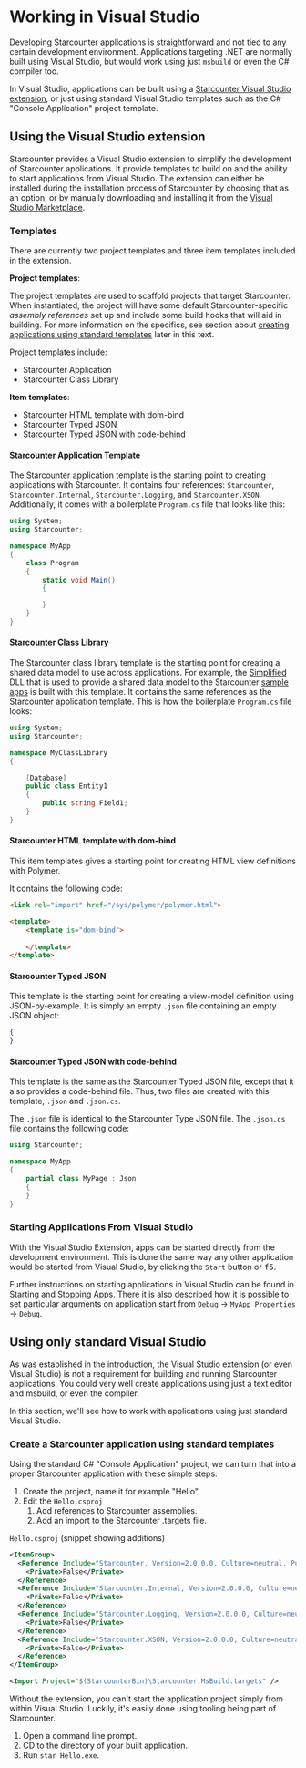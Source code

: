 # Working in Visual Studio

Developing Starcounter applications is straightforward and not tied to any certain development environment. Applications targeting .NET are normally built using Visual Studio, but would work using just `msbuild` or even the C# compiler too.

In Visual Studio, applications can be built using a [Starcounter Visual Studio extension](https://marketplace.visualstudio.com/items?itemName=Starcounter.StarcounterforVisualStudio), or just using standard Visual Studio templates such as the C# "Console Application" project template.

## Using the Visual Studio extension

Starcounter provides a Visual Studio extension to simplify the development of Starcounter applications. It provide templates to build on and the ability to start applications from Visual Studio. The extension can either be installed during the installation process of Starcounter by choosing that as an option, or by manually downloading and installing it from the [Visual Studio Marketplace](https://marketplace.visualstudio.com/items?itemName=Starcounter.StarcounterforVisualStudio).

### Templates

There are currently two project templates and three item templates included in the extension.

**Project templates**:

The project templates are used to scaffold projects that target Starcounter. When instantiated, the project will have some default Starcounter-specific *assembly references* set up and include some build hooks that will aid in building. For more information on the specifics, see section about [creating applications using standard templates](#create-a-starcounter-application-using-standard-templates) later in this text.

Project templates include:

* Starcounter Application
* Starcounter Class Library

**Item templates**:

* Starcounter HTML template with dom-bind
* Starcounter Typed JSON
* Starcounter Typed JSON with code-behind

#### Starcounter Application Template

The Starcounter application template is the starting point to creating applications with Starcounter. It contains four references: `Starcounter`, `Starcounter.Internal`, `Starcounter.Logging`, and `Starcounter.XSON`. Additionally, it comes with a boilerplate `Program.cs` file that looks like this:

```cs
using System;
using Starcounter;

namespace MyApp
{
    class Program
    {
        static void Main()
        {

        }
    }
}
```

#### Starcounter Class Library

The Starcounter class library template is the starting point for creating a shared data model to use across applications. For example, the [Simplified](https://github.com/StarcounterApps/Simplified) DLL that is used to provide a shared data model to the Starcounter [sample apps](https://github.com/StarcounterApps) is built with this template. It contains the same references as the Starcounter application template. This is how the boilerplate `Program.cs` file looks:

```cs
using System;
using Starcounter;

namespace MyClassLibrary
{

    [Database]
    public class Entity1
    {
        public string Field1;
    }
}
```

#### Starcounter HTML template with dom-bind

This item templates gives a starting point for creating HTML view definitions with Polymer. 

It contains the following code:

```html
<link rel="import" href="/sys/polymer/polymer.html">

<template>
    <template is="dom-bind">
        
    </template>
</template>
```

#### Starcounter Typed JSON

This template is the starting point for creating a view-model definition using JSON-by-example. It is simply an empty `.json` file containing an empty JSON object:

```json
{
}
```

#### Starcounter Typed JSON with code-behind

This template is the same as the Starcounter Typed JSON file, except that it also provides a code-behind file. Thus, two files are created with this template, `.json` and `.json.cs`. 

The `.json` file is identical to the Starcounter Type JSON file. The `.json.cs` file contains the following code:

```cs
using Starcounter;

namespace MyApp
{
    partial class MyPage : Json
    {
    }
}
```

### Starting Applications From Visual Studio

With the Visual Studio Extension, apps can be started directly from the development environment. This is done the same way any other application would be started from Visual Studio, by clicking the `Start` button or <kbd>f5</kbd>.

Further instructions on starting applications in Visual Studio can be found in [Starting and Stopping Apps](/guides/working-with-starcounter/starting-and-stopping-apps/). There it is also described how it is possible to set particular arguments on application start from `Debug` -> `MyApp Properties` -> `Debug`.

## Using only standard Visual Studio
As was established in the introduction, the Visual Studio extension (or even Visual Studio) is not a requirement for building and running Starcounter applications. You could very well create applications using just a text editor and msbuild, or even the compiler.

In this section, we'll see how to work with applications using just standard Visual Studio.

### Create a Starcounter application using standard templates
Using the standard C# "Console Application" project, we can turn that into a proper Starcounter application with these simple steps:

1. Create the project, name it for example "Hello".
2. Edit the `Hello.csproj`
    1. Add references to Starcounter assemblies.
    2. Add an import to the Starcounter .targets file.

`Hello.csproj` (snippet showing additions)
```xml
<ItemGroup>
  <Reference Include="Starcounter, Version=2.0.0.0, Culture=neutral, PublicKeyToken=d2df1e81d0ca3abf">
    <Private>False</Private>
  </Reference>
  <Reference Include="Starcounter.Internal, Version=2.0.0.0, Culture=neutral, PublicKeyToken=d2df1e81d0ca3abf">
    <Private>False</Private>
  </Reference>
  <Reference Include="Starcounter.Logging, Version=2.0.0.0, Culture=neutral, PublicKeyToken=d2df1e81d0ca3abf">
    <Private>False</Private>
  </Reference>
  <Reference Include="Starcounter.XSON, Version=2.0.0.0, Culture=neutral, PublicKeyToken=d2df1e81d0ca3abf">
    <Private>False</Private>
  </Reference>
</ItemGroup>

<Import Project="$(StarcounterBin)\Starcounter.MsBuild.targets" />
```

Without the extension, you can't start the application project simply from within Visual Studio. Luckily, it's easily done using tooling being part of Starcounter.

1. Open a command line prompt.
2. CD to the directory of your built application.
3. Run `star Hello.exe`.
